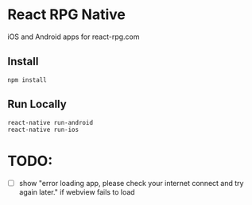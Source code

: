 # React RPG Native
iOS and Android apps for react-rpg.com

## Install
```
npm install
```

## Run Locally
```
react-native run-android
react-native run-ios
```

# TODO:
- [ ] show "error loading app, please check your internet connect and try again later." if webview fails to load